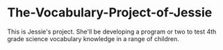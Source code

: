 # The-Vocabulary-Project-of-Jessie
This is Jessie's project.  She'll be developing a program or two to test 4th grade science vocabulary knowledge in a range of children. 
